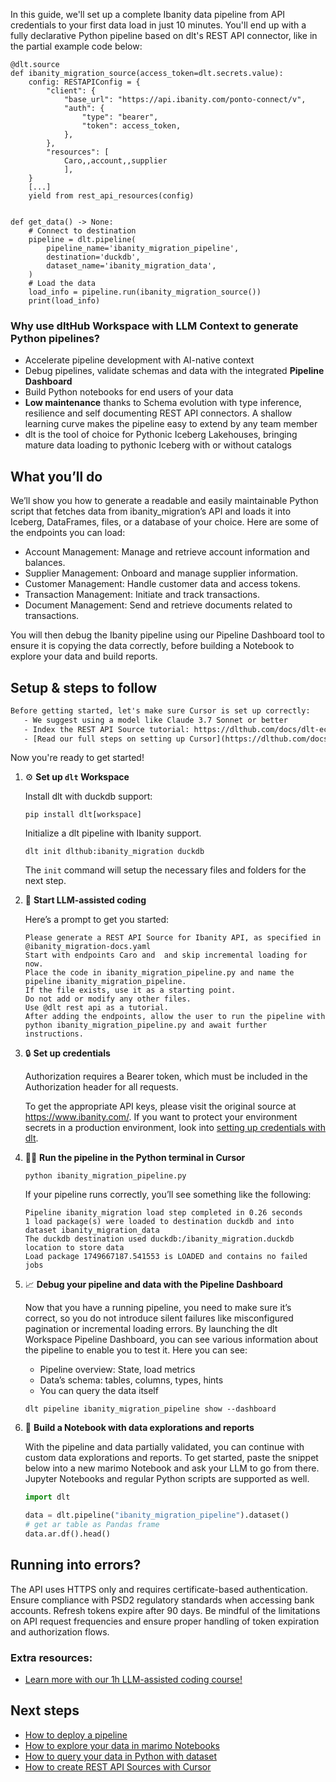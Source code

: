 In this guide, we'll set up a complete Ibanity data pipeline from API credentials to your first data load in just 10 minutes. You'll end up with a fully declarative Python pipeline based on dlt's REST API connector, like in the partial example code below:

```python-outcome
@dlt.source
def ibanity_migration_source(access_token=dlt.secrets.value):
    config: RESTAPIConfig = {
        "client": {
            "base_url": "https://api.ibanity.com/ponto-connect/v",
            "auth": {
                "type": "bearer",
                "token": access_token,
            },
        },
        "resources": [
            Caro,,account,,supplier
            ],
    }
    [...]
    yield from rest_api_resources(config)


def get_data() -> None:
    # Connect to destination
    pipeline = dlt.pipeline(
        pipeline_name='ibanity_migration_pipeline',
        destination='duckdb',
        dataset_name='ibanity_migration_data', 
    )
    # Load the data
    load_info = pipeline.run(ibanity_migration_source())
    print(load_info) 
```

### Why use dltHub Workspace with LLM Context to generate Python pipelines?

- Accelerate pipeline development with AI-native context
- Debug pipelines, validate schemas and data with the integrated **Pipeline Dashboard**
- Build Python notebooks for end users of your data
- **Low maintenance** thanks to Schema evolution with type inference, resilience and self documenting REST API connectors. A shallow learning curve makes the pipeline easy to extend by any team member
- dlt is the tool of choice for Pythonic Iceberg Lakehouses, bringing mature data loading to pythonic Iceberg with or without catalogs

## What you’ll do

We’ll show you how to generate a readable and easily maintainable Python script that fetches data from ibanity_migration’s API and loads it into Iceberg, DataFrames, files, or a database of your choice. Here are some of the endpoints you can load:

- Account Management: Manage and retrieve account information and balances.
- Supplier Management: Onboard and manage supplier information.
- Customer Management: Handle customer data and access tokens.
- Transaction Management: Initiate and track transactions.
- Document Management: Send and retrieve documents related to transactions.

You will then debug the Ibanity pipeline using our Pipeline Dashboard tool to ensure it is copying the data correctly, before building a Notebook to explore your data and build reports.

## Setup & steps to follow

```default
Before getting started, let's make sure Cursor is set up correctly:
   - We suggest using a model like Claude 3.7 Sonnet or better
   - Index the REST API Source tutorial: https://dlthub.com/docs/dlt-ecosystem/verified-sources/rest_api/ and add it to context as **@dlt rest api**
   - [Read our full steps on setting up Cursor](https://dlthub.com/docs/dlt-ecosystem/llm-tooling/cursor-restapi#23-configuring-cursor-with-documentation)
```

Now you're ready to get started!

1. ⚙️ **Set up `dlt` Workspace**
    
    Install dlt with duckdb support:
    ```shell
    pip install dlt[workspace]
    ```

    Initialize a dlt pipeline with Ibanity support.
    ```shell
    dlt init dlthub:ibanity_migration duckdb
    ```

    The `init` command will setup the necessary files and folders for the next step.
    
2. 🤠 **Start LLM-assisted coding**
    
    Here’s a prompt to get you started:
    
    ```prompt
    Please generate a REST API Source for Ibanity API, as specified in @ibanity_migration-docs.yaml 
    Start with endpoints Caro and  and skip incremental loading for now. 
    Place the code in ibanity_migration_pipeline.py and name the pipeline ibanity_migration_pipeline. 
    If the file exists, use it as a starting point. 
    Do not add or modify any other files. 
    Use @dlt rest api as a tutorial. 
    After adding the endpoints, allow the user to run the pipeline with python ibanity_migration_pipeline.py and await further instructions.
    ```

    
3. 🔒 **Set up credentials** 
    
    Authorization requires a Bearer token, which must be included in the Authorization header for all requests.
    
    To get the appropriate API keys, please visit the original source at https://www.ibanity.com/.
    If you want to protect your environment secrets in a production environment, look into [setting up credentials with dlt](https://dlthub.com/docs/walkthroughs/add_credentials).
    
4. 🏃‍♀️ **Run the pipeline in the Python terminal in Cursor**
    
    ```shell
    python ibanity_migration_pipeline.py
    ```
    
    If your pipeline runs correctly, you’ll see something like the following:
    
    ```shell
    Pipeline ibanity_migration load step completed in 0.26 seconds
    1 load package(s) were loaded to destination duckdb and into dataset ibanity_migration_data
    The duckdb destination used duckdb:/ibanity_migration.duckdb location to store data
    Load package 1749667187.541553 is LOADED and contains no failed jobs
    ```
    
5. 📈 **Debug your pipeline and data with the Pipeline Dashboard**

    Now that you have a running pipeline, you need to make sure it’s correct, so you do not introduce silent failures like misconfigured pagination or incremental loading errors. By launching the dlt Workspace Pipeline Dashboard, you can see various information about the pipeline to enable you to test it. Here you can see:
    - Pipeline overview: State, load metrics
    - Data’s schema: tables, columns, types, hints
    - You can query the data itself
    
    ```shell
    dlt pipeline ibanity_migration_pipeline show --dashboard
    ```
    
6. 🐍 **Build a Notebook with data explorations and reports**

    With the pipeline and data partially validated, you can continue with custom data explorations and reports. To get started, paste the snippet below into a new marimo Notebook and ask your LLM to go from there. Jupyter Notebooks and regular Python scripts are supported as well.

    
    ```python
    import dlt

   data = dlt.pipeline("ibanity_migration_pipeline").dataset()
   # get ar table as Pandas frame
   data.ar.df().head()
    ```

## Running into errors?

The API uses HTTPS only and requires certificate-based authentication. Ensure compliance with PSD2 regulatory standards when accessing bank accounts. Refresh tokens expire after 90 days. Be mindful of the limitations on API request frequencies and ensure proper handling of token expiration and authorization flows.

### Extra resources:

- [Learn more with our 1h LLM-assisted coding course!](https://www.youtube.com/watch?v=GGid70rnJuM)

## Next steps

- [How to deploy a pipeline](https://dlthub.com/docs/walkthroughs/deploy-a-pipeline)
- [How to explore your data in marimo Notebooks](https://dlthub.com/docs/general-usage/dataset-access/marimo)
- [How to query your data in Python with dataset](https://dlthub.com/docs/general-usage/dataset-access/dataset)
- [How to create REST API Sources with Cursor](https://dlthub.com/docs/dlt-ecosystem/llm-tooling/cursor-restapi)